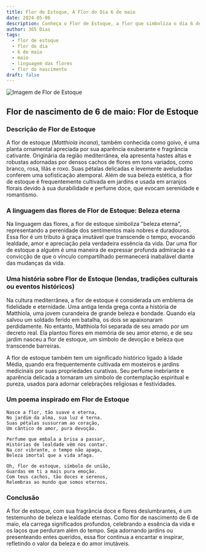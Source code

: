 ```yaml
---
title: Flor de Estoque, A Flor do Dia 6 de maio
date: 2024-05-06
description: Conheça o Flor de Estoque, a flor que simboliza o dia 6 de maio e seu significado 'Beleza eterna'. Explore a beleza e o simbolismo desta flor encantadora.
author: 365 Dias
tags:
  - flor de estoque
  - flor do dia
  - 6 de maio
  - maio
  - linguagem das flores
  - flor do nascimento
draft: false
---
```


![Imagem de Flor de Estoque](https://cdn.pixabay.com/photo/2019/05/31/23/34/matthiola-4243235_1280.jpg#center)

## Flor de nascimento de 6 de maio: Flor de Estoque

### Descrição de Flor de Estoque

A flor de estoque (_Matthiola incana_), também conhecida como goivo, é uma planta ornamental apreciada por sua aparência exuberante e fragrância cativante. Originária da região mediterrânea, ela apresenta hastes altas e robustas adornadas por densos cachos de flores em tons variados, como branco, rosa, lilás e roxo. Suas pétalas delicadas e levemente aveludadas conferem uma sofisticação atemporal. Além de sua beleza estética, a flor de estoque é frequentemente cultivada em jardins e usada em arranjos florais devido à sua durabilidade e perfume doce, que evocam serenidade e romantismo.

### A linguagem das flores de Flor de Estoque: Beleza eterna

Na linguagem das flores, a flor de estoque simboliza "beleza eterna", representando a perenidade dos sentimentos mais nobres e duradouros. Essa flor é um tributo à graça imutável que transcende o tempo, evocando lealdade, amor e apreciação pela verdadeira essência da vida. Dar uma flor de estoque a alguém é uma maneira de expressar profunda admiração e a convicção de que o vínculo compartilhado permanecerá inabalável diante das mudanças da vida.

### Uma história sobre Flor de Estoque (lendas, tradições culturais ou eventos históricos)

Na cultura mediterrânea, a flor de estoque é considerada um emblema de fidelidade e eternidade. Uma antiga lenda grega conta a história de Matthiola, uma jovem curandeira de grande beleza e bondade. Quando ela salvou um soldado ferido em batalha, os dois se apaixonaram perdidamente. No entanto, Matthiola foi separada de seu amado por um decreto real. Ela plantou flores em memória de seu amor eterno, e de seu jardim nasceu a flor de estoque, um símbolo de devoção e beleza que transcende barreiras.

A flor de estoque também tem um significado histórico ligado à Idade Média, quando era frequentemente cultivada em mosteiros e jardins medicinais por suas propriedades curativas. Seu perfume inebriante e aparência delicada a tornaram um símbolo de contemplação espiritual e pureza, usados para adornar celebrações religiosas e festividades.

### Um poema inspirado em Flor de Estoque

```
Nasce a flor, tão suave e eterna,  
No jardim da alma, sua luz é terna.  
Suas pétalas sussurram ao coração,  
Um cântico de amor, pura devoção.  

Perfume que embala a brisa a passar,  
Histórias de lealdade vêm nos contar.  
Na cor vibrante, o tempo não apaga,  
Beleza imortal que a vida afaga.  

Oh, flor de estoque, símbolo de união,  
Guardas em ti a mais pura emoção.  
Com teus cachos, tão doces e serenos,  
Relembras ao mundo que somos eternos.
```

### Conclusão

A flor de estoque, com sua fragrância doce e flores deslumbrantes, é um testemunho de beleza e lealdade eternas. Como flor de nascimento de 6 de maio, ela carrega significados profundos, celebrando a essência da vida e os laços que perduram além do tempo. Seja adornando jardins ou presenteando entes queridos, essa flor continua a encantar e inspirar, refletindo o valor da beleza e do amor imutáveis.